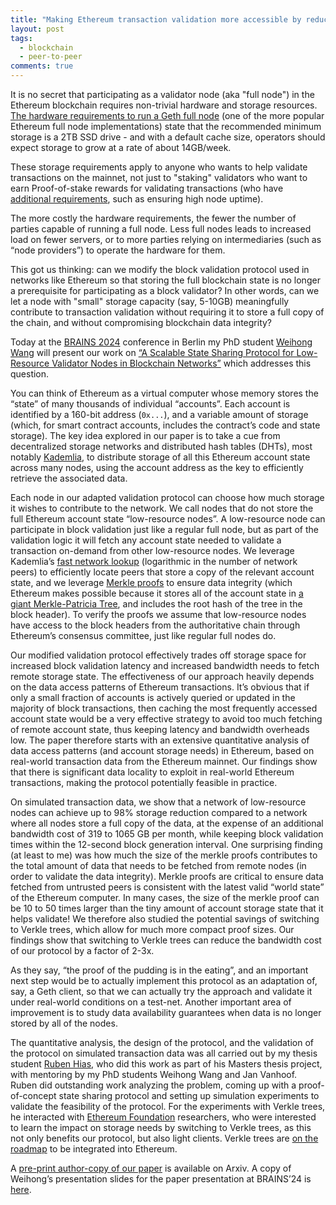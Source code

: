 ```yaml
---
title: "Making Ethereum transaction validation more accessible by reducing storage costs using a p2p account storage network"
layout: post
tags:
  - blockchain
  - peer-to-peer
comments: true
---
```


It is no secret that participating as a validator node (aka "full node") in the Ethereum blockchain requires non-trivial hardware and storage resources. [The hardware requirements to run a Geth full node](https://geth.ethereum.org/docs/getting-started/hardware-requirements) (one of the more popular Ethereum full node implementations) state that the recommended minimum storage is a 2TB SSD drive - and with a default cache size, operators should expect storage to grow at a rate of about 14GB/week.

These storage requirements apply to anyone who wants to help validate transactions on the mainnet, not just to "staking" validators who want to earn Proof-of-stake rewards for validating transactions (who have [additional requirements](https://ethereum.org/en/staking/solo/#considerations-before-staking-solo), such as ensuring high node uptime).

The more costly the hardware requirements, the fewer the number of parties capable of running a full node. Less full nodes leads to increased load on fewer servers, or to more parties relying on intermediaries (such as “node providers”) to operate the hardware for them.

This got us thinking: can we modify the block validation protocol used in networks like Ethereum so that storing the full blockchain state is no longer a prerequisite for participating as a block validator? In other words, can we let a node with "small" storage capacity (say, 5-10GB) meaningfully contribute to transaction validation without requiring it to store a full copy of the chain, and without compromising blockchain data integrity?

Today at the [BRAINS 2024]([TODO](https://brains.dnac.org/2024/)) conference in Berlin my PhD student [Weihong Wang](https://distrinet.cs.kuleuven.be/people/WeihongWang) will present our work on [“A Scalable State Sharing Protocol for Low-Resource Validator Nodes in Blockchain Networks”](TODO) which addresses this question.

You can think of Ethereum as a virtual computer whose memory stores the “state” of many thousands of individual “accounts”. Each account is identified by a 160-bit address (`0x...`), and a variable amount of storage (which, for smart contract accounts, includes the contract’s code and state storage). The key idea explored in our paper is to take a cue from decentralized storage networks and distributed hash tables (DHTs), most notably [Kademlia](https://dl.acm.org/doi/10.5555/646334.687801), to distribute storage of all this Ethereum account state across many nodes, using the account address as the key to efficiently retrieve the associated data.

Each node in our adapted validation protocol can choose how much storage it wishes to contribute to the network. We call nodes that do not store the full Ethereum account state “low-resource nodes”. A low-resource node can participate in block validation just like a regular full node, but as part of the validation logic it will fetch any account state needed to validate a transaction on-demand from other low-resource nodes. We leverage Kademlia’s [fast network lookup](https://kelseyc18.github.io/kademlia_vis/basics/1/#) (logarithmic in the number of network peers) to efficiently locate peers that store a copy of the relevant account state, and we leverage [Merkle proofs](https://medium.com/crypto-0-nite/merkle-proofs-explained-6dd429623dc5) to ensure data integrity (which Ethereum makes possible because it stores all of the account state in [a giant Merkle-Patricia Tree](https://ethereum.stackexchange.com/questions/268/ethereum-block-architecture), and includes the root hash of the tree in the block header). To verify the proofs we assume that low-resource nodes have access to the block headers from the authoritative chain through Ethereum’s consensus committee, just like regular full nodes do.

Our modified validation protocol effectively trades off storage space for increased block validation latency and increased bandwidth needs to fetch remote storage state. The effectiveness of our approach heavily depends on the data access patterns of Ethereum transactions. It’s obvious that if only a small fraction of accounts is actively queried or updated in the majority of block transactions, then caching the most frequently accessed account state would be a very effective strategy to avoid too much fetching of remote account state, thus keeping latency and bandwidth overheads low. The paper therefore starts with an extensive quantitative analysis of data access patterns (and account storage needs) in Ethereum, based on real-world transaction data from the Ethereum mainnet. Our findings show that there is significant data locality to exploit in real-world Ethereum transactions, making the protocol potentially feasible in practice.

On simulated transaction data, we show that a network of low-resource nodes can achieve up to 98% storage reduction compared to a network where all nodes store a full copy of the data, at the expense of an additional bandwidth cost of 319 to 1065 GB per month, while keeping block validation times within the 12-second block generation interval. One surprising finding (at least to me) was how much the size of the merkle proofs contributes to the total amount of data that needs to be fetched from remote nodes (in order to validate the data integrity). Merkle proofs are critical to ensure data fetched from untrusted peers is consistent with the latest valid “world state” of the Ethereum computer. In many cases, the size of the merkle proof can be 10 to 50 times larger than the tiny amount of account storage state that it helps validate! We therefore also studied the potential savings of switching to Verkle trees, which allow for much more compact proof sizes. Our findings show that switching to Verkle trees can reduce the bandwidth cost of our protocol by a factor of 2-3x.

As they say, “the proof of the pudding is in the eating”, and an important next step would be to actually implement this protocol as an adaptation of, say, a Geth client, so that we can actually try the approach and validate it under real-world conditions on a test-net. Another important area of improvement is to study data availability guarantees when data is no longer stored by all of the nodes.

The quantitative analysis, the design of the protocol, and the validation of the protocol on simulated transaction data was all carried out by my thesis student [Ruben Hias](https://www.linkedin.com/in/rubenhias/), who did this work as part of his Masters thesis project, with mentoring by my PhD students Weihong Wang and Jan Vanhoof. Ruben did outstanding work analyzing the problem, coming up with a proof-of-concept state sharing protocol and setting up simulation experiments to validate the feasibility of the protocol. For the experiments with Verkle trees, he interacted with [Ethereum Foundation](https://ethereum.foundation/) researchers, who were interested to learn the impact on storage needs by switching to Verkle trees, as this not only benefits our protocol, but also light clients. Verkle trees are [on the roadmap](https://ethereum.org/en/roadmap/verkle-trees/) to be integrated into Ethereum.

A [pre-print author-copy of our paper](TODO) is available on Arxiv. A copy of Weihong’s presentation slides for the paper presentation at BRAINS’24 is [here](TODO).



